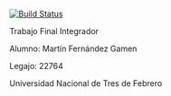 [![Build Status](https://travis-ci.org/martinffg/TFI_Compas_Optico.svg?branch=master)](https://travis-ci.org/martinffg/TFI_Compas_Optico)

Trabajo Final Integrador

Alumno: Martín Fernández Gamen

Legajo: 22764

Universidad Nacional de Tres de Febrero
